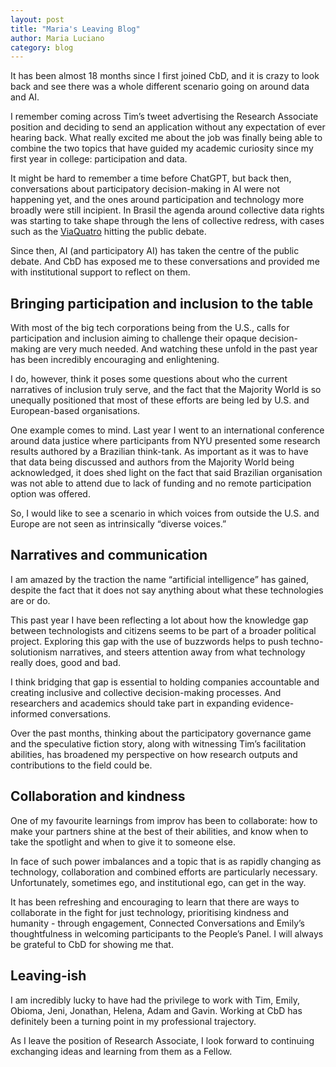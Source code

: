```yaml
---
layout: post
title: "Maria's Leaving Blog"
author: Maria Luciano
category: blog
---
```

It has been almost 18 months since I first joined CbD, and it is crazy to look back and see there was a whole different scenario going on around data and AI.

<!--more-->

I remember coming across Tim’s tweet advertising the Research Associate position and deciding to send an application without any expectation of ever hearing back. What really excited me about the job was finally being able to combine the two topics that have guided my academic curiosity since my first year in college: participation and data.

It might be hard to remember a time before ChatGPT, but back then, conversations about participatory decision-making in AI were not happening yet, and the ones around participation and technology more broadly were still incipient. In Brasil the agenda around collective data rights was starting to take shape through the lens of collective redress, with cases such as the [ViaQuatro](https://www.accessnow.org/press-release/data-for-sale-in-brazil/) hitting the public debate.

Since then, AI (and participatory AI) has taken the centre of the public debate. And CbD has exposed me to these conversations and provided me with institutional support to reflect on them.

## Bringing participation and inclusion to the table
With most of the big tech corporations being from the U.S., calls for participation and inclusion aiming to challenge their opaque decision-making are very much needed. And watching these unfold in the past year has been incredibly encouraging and enlightening.

I do, however, think it poses some questions about who the current narratives of inclusion truly serve, and the fact that the Majority World is so unequally positioned that most of these efforts are being led by U.S. and European-based organisations.

One example comes to mind. Last year I went to an international conference around data justice where participants from NYU presented some research results authored by a Brazilian think-tank. As important as it was to have that data being discussed and authors from the Majority World being acknowledged, it does shed light on the fact that said Brazilian organisation was not able to attend due to lack of funding and no remote participation option was offered.

So, I would like to see a scenario in which voices from outside the U.S. and Europe are not seen as intrinsically “diverse voices.”

## Narratives and communication
I am amazed by the traction the name “artificial intelligence” has gained, despite the fact that it does not say anything about what these technologies are or do.

This past year I have been reflecting a lot about how the knowledge gap between technologists and citizens seems to be part of a broader political project. Exploring this gap with the use of buzzwords helps to push techno-solutionism narratives, and steers attention away from what technology really does, good and bad.

I think bridging that gap is essential to holding companies accountable and creating inclusive and collective decision-making processes. And researchers and academics should take part in expanding evidence-informed conversations.

Over the past months, thinking about the participatory governance game and the speculative fiction story, along with witnessing Tim’s facilitation abilities, has broadened my perspective on how research outputs and contributions to the field could be.


## Collaboration and kindness
One of my favourite learnings from improv has been to collaborate: how to make your partners shine at the best of their abilities, and know when to take the spotlight and when to give it to someone else. 

In face of such power imbalances and a topic that is as rapidly changing as technology, collaboration and combined efforts are particularly necessary. Unfortunately, sometimes ego, and institutional ego, can get in the way.

It has been refreshing and encouraging to learn that there are ways to collaborate in the fight for just technology, prioritising kindness and humanity - through engagement, Connected Conversations and Emily’s thoughtfulness in welcoming participants to the People’s Panel. I will always be grateful to CbD for showing me that.

## Leaving-ish
I am incredibly lucky to have had the privilege to work with Tim, Emily, Obioma, Jeni,  Jonathan, Helena, Adam and Gavin. Working at CbD has definitely been a turning point in my professional trajectory.

As I leave the position of Research Associate, I look forward to continuing exchanging ideas and learning from them as a Fellow.